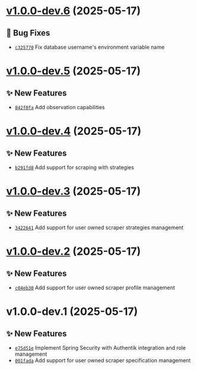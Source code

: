# [v1.0.0-dev.6](https://github.com/lengors/scoutdesk/compare/1.0.0-dev.5...1.0.0-dev.6) (2025-05-17)

## 🐛 Bug Fixes
- [`c325770`](https://github.com/lengors/scoutdesk/commit/c325770)  Fix database username&#x27;s environment variable name

# [v1.0.0-dev.5](https://github.com/lengors/scoutdesk/compare/1.0.0-dev.4...1.0.0-dev.5) (2025-05-17)

## ✨ New Features
- [`842f0fa`](https://github.com/lengors/scoutdesk/commit/842f0fa)  Add observation capabilities

# [v1.0.0-dev.4](https://github.com/lengors/scoutdesk/compare/1.0.0-dev.3...1.0.0-dev.4) (2025-05-17)

## ✨ New Features
- [`b291fd8`](https://github.com/lengors/scoutdesk/commit/b291fd8)  Add support for scraping with strategies

# [v1.0.0-dev.3](https://github.com/lengors/scoutdesk/compare/1.0.0-dev.2...1.0.0-dev.3) (2025-05-17)

## ✨ New Features
- [`3422641`](https://github.com/lengors/scoutdesk/commit/3422641)  Add support for user owned scraper strategies management

# [v1.0.0-dev.2](https://github.com/lengors/scoutdesk/compare/1.0.0-dev.1...1.0.0-dev.2) (2025-05-17)

## ✨ New Features
- [`c04eb30`](https://github.com/lengors/scoutdesk/commit/c04eb30)  Add support for user owned scraper profile management

# v1.0.0-dev.1 (2025-05-17)

## ✨ New Features
- [`e75d51e`](https://github.com/lengors/scoutdesk/commit/e75d51e)  Implement Spring Security with Authentik integration and role management 
- [`001fada`](https://github.com/lengors/scoutdesk/commit/001fada)  Add support for user owned scraper specification management
